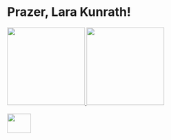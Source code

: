 # Prazer, Lara Kunrath!

<div>
  <a href="https://github.com/lkunrath">
  <img height="180em" src="https://github-readme-stats.vercel.app/api?username=lkunrath&show_icons=true&theme=tokyonight&include_all_commits=true&conut_private=true"/>
  <img height="180em" src="https://github-readme-stats.vercel.app/api/top-langs/?username=lkunrath&layout=compact&langs_count=16&theme=tokyonight"/>
 </div>
 
 <div style="display: inline_block"><br>
  <img align="center" height="45" width="55" src="https://cdn.jsdelivr.net/gh/devicons/devicon/icons/java/java-original-wordmark.svg" />
</div>
